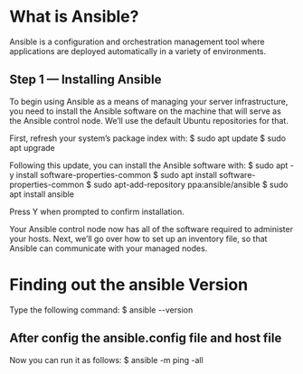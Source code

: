 # What is Ansible?
Ansible is a configuration and orchestration management tool where applications are deployed automatically in a variety of environments.

## Step 1 — Installing Ansible
To begin using Ansible as a means of managing your server infrastructure, you need to install the Ansible software on the machine that will serve as the Ansible control node. We’ll use the default Ubuntu repositories for that.

First, refresh your system’s package index with:
$ sudo apt update
$ sudo apt upgrade

Following this update, you can install the Ansible software with:
$ sudo apt -y install software-properties-common
$ sudo apt install software-properties-common
$ sudo apt-add-repository ppa:ansible/ansible
$ sudo apt install ansible

Press Y when prompted to confirm installation.

Your Ansible control node now has all of the software required to administer your hosts. Next, we’ll go over how to set up an inventory file, so that Ansible can communicate with your managed nodes.

# Finding out the ansible Version
Type the following command:
$ ansible --version

## After config the ansible.config file and host file 
Now you can run it as follows:
$ ansible -m ping -all
